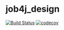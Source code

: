 # job4j_design
[![Build Status](https://travis-ci.com/NorthMishka/job4j_design.svg?branch=master)](https://travis-ci.com/NorthMishka/job4j_design)
[![codecov](https://codecov.io/gh/NorthMishka/job4j_design/branch/master/graph/badge.svg?token=FJ3L1UPVXD)](https://codecov.io/gh/NorthMishka/job4j_design)